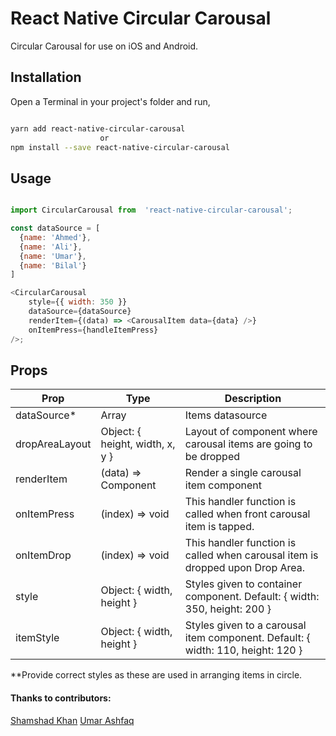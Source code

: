 # React Native Circular Carousal

Circular Carousal for use on iOS and Android.

## Installation

Open a Terminal in your project's folder and run,

```sh

yarn add react-native-circular-carousal
					or
npm install --save react-native-circular-carousal

```

## Usage

```js

import CircularCarousal from  'react-native-circular-carousal';

const dataSource = [
  {name: 'Ahmed'},
  {name: 'Ali'},
  {name: 'Umar'},
  {name: 'Bilal'}
]

<CircularCarousal
	style={{ width: 350 }}
	dataSource={dataSource}
	renderItem={(data) => <CarousalItem data={data} />}
	onItemPress={handleItemPress}
/>;

```

## Props

| Prop           | Type                            | Description                                                                     |
| -------------- | ------------------------------- | ------------------------------------------------------------------------------- |
| dataSource\*   | Array                           | Items datasource                                                                |
| dropAreaLayout | Object: { height, width, x, y } | Layout of component where carousal items are going to be dropped                |
| renderItem     | (data) => Component             | Render a single carousal item component                                         |
| onItemPress    | (index) => void                 | This handler function is called when front carousal item is tapped.             |
| onItemDrop     | (index) => void                 | This handler function is called when carousal item is dropped upon Drop Area.   |
| style          | Object: { width, height }       | Styles given to container component. Default: { width: 350, height: 200 }       |
| itemStyle      | Object: { width, height }       | Styles given to a carousal item component. Default: { width: 110, height: 120 } |

\*\*Provide correct styles as these are used in arranging items in circle.

#### Thanks to contributors:

[Shamshad Khan](https://github.com/khanshamshad32)
[Umar Ashfaq](https://github.com/umarashfaq)
